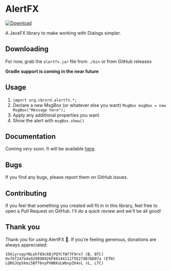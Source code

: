# AlertFX

[ ![Download](https://api.bintray.com/packages/cbrnrd/AlertFX/AlertFX/images/download.svg) ](https://bintray.com/cbrnrd/AlertFX/AlertFX/_latestVersion)

A JavaFX library to make working with Dialogs simpler.

## Downloading

For now, grab the `alertfx.jar` file from `./bin` or from GitHub releases

__Gradle support is coming in the near future__

## Usage

1. `import org.cbrnrd.alertfx.*;`
2. Declare a new MsgBox (or whatever else you want) `MsgBox msgBox = new MsgBox("Message here");`
3. Apply any additional properties you want
4. Show the alert with `msgBox.show()`

## Documentation

Coming _very_ soon. It will be available [here](cbrnrd.github.io/AlertFX).

## Bugs

If you find any bugs, please report them on GitHub issues.

## Contributing

If you feel that something you created will fit in in this library,
feel free to open a Pull Request on GitHub. I'll do a quick review
and we'll be all good!

## Thank you

Thank you for using AlertFX 👏.
If you're feeling generous, donations are always appreciated:

```
19XiyrvqyYNLehf89ckBjPQYCfW77F9rx7 (Ƀ, BTC)
0xf6f247e4a929890926F88144111f5E27d87bD07a (ETH)
LQRUJUpSkmi5BfT6nyPVNKKoLWbnpZ64sL (Ł, LTC)
```
